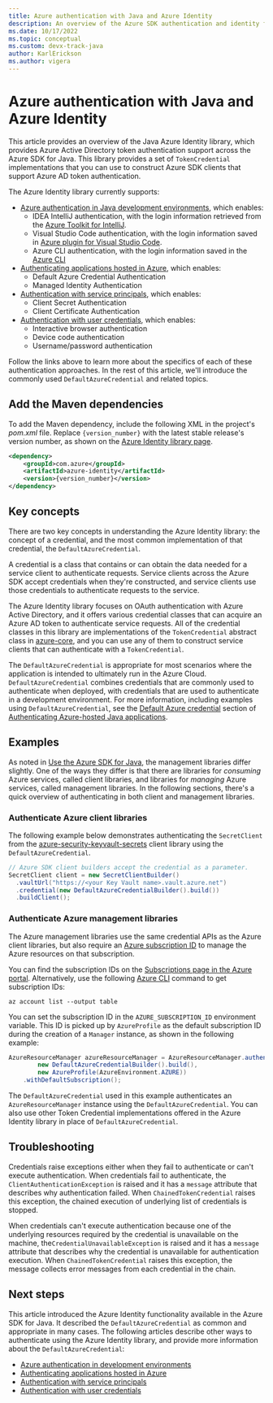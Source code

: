 ```yaml
---
title: Azure authentication with Java and Azure Identity
description: An overview of the Azure SDK authentication and identity functionality
ms.date: 10/17/2022
ms.topic: conceptual
ms.custom: devx-track-java
author: KarlErickson
ms.author: vigera
---
```


# Azure authentication with Java and Azure Identity

This article provides an overview of the Java Azure Identity library, which provides Azure Active Directory token authentication support across the Azure SDK for Java. This library provides a set of `TokenCredential` implementations that you can use to construct Azure SDK clients that support Azure AD token authentication.

The Azure Identity library currently supports:

* [Azure authentication in Java development environments](identity-dev-env-auth.md), which enables:
  * IDEA IntelliJ authentication, with the login information retrieved from the [Azure Toolkit for IntelliJ](../toolkit-for-intellij/index.yml).
  * Visual Studio Code authentication, with the login information saved in [Azure plugin for Visual Studio Code](https://code.visualstudio.com/docs/azure/extensions).
  * Azure CLI authentication, with the login information saved in the [Azure CLI](/cli/azure/what-is-azure-cli)
* [Authenticating applications hosted in Azure](identity-azure-hosted-auth.md), which enables:
  * Default Azure Credential Authentication
  * Managed Identity Authentication
* [Authentication with service principals](identity-service-principal-auth.md), which enables:
  * Client Secret Authentication
  * Client Certificate Authentication
* [Authentication with user credentials](identity-user-auth.md), which enables:
  * Interactive browser authentication
  * Device code authentication
  * Username/password authentication

Follow the links above to learn more about the specifics of each of these authentication approaches. In the rest of this article, we'll introduce the commonly used `DefaultAzureCredential` and related topics.

## Add the Maven dependencies

To add the Maven dependency, include the following XML in the project's *pom.xml* file. Replace `{version_number}` with the latest stable release's version number, as shown on the [Azure Identity library page](https://search.maven.org/artifact/com.azure/azure-identity).

```xml
<dependency>
    <groupId>com.azure</groupId>
    <artifactId>azure-identity</artifactId>
    <version>{version_number}</version>
</dependency>
```

## Key concepts

There are two key concepts in understanding the Azure Identity library: the concept of a credential, and the most common implementation of that credential, the `DefaultAzureCredential`.

A credential is a class that contains or can obtain the data needed for a service client to authenticate requests. Service clients across the Azure SDK accept credentials when they're constructed, and service clients use those credentials to authenticate requests to the service.

The Azure Identity library focuses on OAuth authentication with Azure Active Directory, and it offers various credential classes that can acquire an Azure AD token to authenticate service requests. All of the credential classes in this library are implementations of the `TokenCredential` abstract class in [azure-core][azure_core_library], and you can use any of them to construct service clients that can authenticate with a `TokenCredential`.

The `DefaultAzureCredential` is appropriate for most scenarios where the application is intended to ultimately run in the Azure Cloud. `DefaultAzureCredential` combines credentials that are commonly used to authenticate when deployed, with credentials that are used to authenticate in a development environment. For more information, including examples using `DefaultAzureCredential`, see the [Default Azure credential](identity-azure-hosted-auth.md#default-azure-credential) section of [Authenticating Azure-hosted Java applications](identity-azure-hosted-auth.md).

## Examples

As noted in [Use the Azure SDK for Java](overview.md#provision-and-manage-azure-resources-with-management-libraries), the management libraries differ slightly. One of the ways they differ is that there are libraries for *consuming* Azure services, called client libraries, and libraries for *managing* Azure services, called management libraries. In the following sections, there's a quick overview of authenticating in both client and management libraries.

### Authenticate Azure client libraries

The following example below demonstrates authenticating the `SecretClient` from the [azure-security-keyvault-secrets][secrets_client_library] client library using the `DefaultAzureCredential`.

```java
// Azure SDK client builders accept the credential as a parameter.
SecretClient client = new SecretClientBuilder()
  .vaultUrl("https://<your Key Vault name>.vault.azure.net")
  .credential(new DefaultAzureCredentialBuilder().build())
  .buildClient();
```

### Authenticate Azure management libraries

The Azure management libraries use the same credential APIs as the Azure client libraries, but also require an [Azure subscription ID](/training/modules/create-an-azure-account/4-multiple-subscriptions) to manage the Azure resources on that subscription.

You can find the subscription IDs on the [Subscriptions page in the Azure portal](https://portal.azure.com/#blade/Microsoft_Azure_Billing/SubscriptionsBlade). Alternatively, use the following [Azure CLI][azure_cli] command to get subscription IDs:

```azurecli
az account list --output table
```

You can set the subscription ID in the `AZURE_SUBSCRIPTION_ID` environment variable. This ID is picked up by `AzureProfile` as the default subscription ID during the creation of a `Manager` instance, as shown in the following example:

```java
AzureResourceManager azureResourceManager = AzureResourceManager.authenticate(
        new DefaultAzureCredentialBuilder().build(),
        new AzureProfile(AzureEnvironment.AZURE))
    .withDefaultSubscription();
```

The `DefaultAzureCredential` used in this example authenticates an `AzureResourceManager` instance using the `DefaultAzureCredential`. You can also use other Token Credential implementations offered in the Azure Identity library in place of `DefaultAzureCredential`.

## Troubleshooting

Credentials raise exceptions either when they fail to authenticate or can't execute authentication. When credentials fail to authenticate, the `ClientAuthenticationException` is raised and it has a `message` attribute that describes why authentication failed. When `ChainedTokenCredential` raises this exception, the chained execution of underlying list of credentials is stopped.

When credentials can't execute authentication because one of the underlying resources required by the credential is unavailable on the machine, the`CredentialUnavailableException` is raised and it has a `message` attribute that
describes why the credential is unavailable for authentication execution. When `ChainedTokenCredential` raises this exception, the message collects error messages from each credential in the chain.

## Next steps

This article introduced the Azure Identity functionality available in the Azure SDK for Java. It described the `DefaultAzureCredential` as common and appropriate in many cases. The following articles describe other ways to authenticate using the Azure Identity library, and provide more information about the `DefaultAzureCredential`:

* [Azure authentication in development environments](identity-dev-env-auth.md)
* [Authenticating applications hosted in Azure](identity-azure-hosted-auth.md)
* [Authentication with service principals](identity-service-principal-auth.md)
* [Authentication with user credentials](identity-user-auth.md)

<!-- LINKS -->
[azure_cli]: /cli/azure
[azure_sub]: https://azure.microsoft.com/free/
[source]: https://github.com/Azure/azure-sdk-for-java/tree/master/sdk/identity/azure-identity
[aad_doc]: /azure/active-directory/
[code_of_conduct]: https://opensource.microsoft.com/codeofconduct/
[keys_client_library]: https://github.com/Azure/azure-sdk-for-java/tree/master/sdk/keyvault/azure-security-keyvault-keys
[logging]: https://github.com/Azure/azure-sdk-for-java/wiki/Logging-with-Azure-SDK
[secrets_client_library]: https://github.com/Azure/azure-sdk-for-java/tree/master/sdk/keyvault/azure-security-keyvault-secrets
[eventhubs_client_library]: https://github.com/Azure/azure-sdk-for-java/tree/master/sdk/eventhubs/azure-messaging-eventhubs
[azure_core_library]: https://github.com/Azure/azure-sdk-for-java/tree/master/sdk/core
[javadoc]: https://azure.github.io/azure-sdk-for-java
[jdk_link]: /java/azure/jdk
